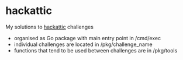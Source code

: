 # hackattic

My solutions to [hackattic](https://hackattic.com) challenges

- organised as Go package with main entry point in /cmd/exec
- individual challenges are located in /pkg/challenge_name
- functions that tend to be used between challenges are in /pkg/tools
